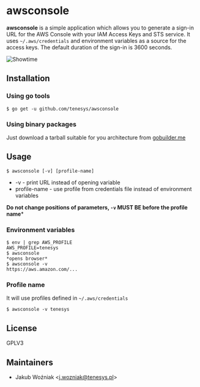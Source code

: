 # awsconsole

**awsconsole** is a simple application which allows you to generate a sign-in URL for the AWS Console with your IAM Access Keys and STS service. It uses `~/.aws/credentials` and environment variables as a source for the access keys. The default duration of the sign-in is 3600 seconds.

![Showtime](https://media.giphy.com/media/3o6Ztafy3u2XyXeYOQ/giphy.gif)

## Installation
### Using go tools
`$ go get -u github.com/tenesys/awsconsole`
### Using binary packages
Just download a tarball suitable for you architecture from [gobuilder.me](https://gobuilder.me/github.com/tenesys/awsconsole)

## Usage
`$ awsconsole [-v] [profile-name]`

- -v - print URL instead of opening variable
- profile-name - use profile from credentials file instead of environment variables

**Do not change positions of parameters, `-v` MUST BE before the profile name***
### Environment variables
```
$ env | grep AWS_PROFILE
AWS_PROFILE=tenesys
$ awsconsole
*opens browser*
$ awsconsole -v
https://aws.amazon.com/...
```

### Profile name
It will use profiles defined in `~/.aws/credentials`  
```
$ awsconsole -v tenesys
```

## License
GPLV3

## Maintainers
- Jakub Woźniak \<j.wozniak@tenesys.pl\>

